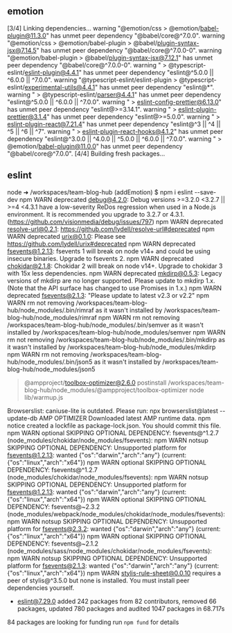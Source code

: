 ## emotion

[3/4] Linking dependencies...
warning "@emotion/css > @emotion/babel-plugin@11.3.0" has unmet peer dependency "@babel/core@^7.0.0".
warning "@emotion/css > @emotion/babel-plugin > @babel/plugin-syntax-jsx@7.14.5" has unmet peer dependency "@babel/core@^7.0.0-0".
warning "@emotion/babel-plugin > @babel/plugin-syntax-jsx@7.12.1" has unmet peer dependency "@babel/core@^7.0.0-0".
warning " > @typescript-eslint/eslint-plugin@4.4.1" has unmet peer dependency "eslint@^5.0.0 || ^6.0.0 || ^7.0.0".
warning "@typescript-eslint/eslint-plugin > @typescript-eslint/experimental-utils@4.4.1" has unmet peer dependency "eslint@*".
warning " > @typescript-eslint/parser@4.4.1" has unmet peer dependency "eslint@^5.0.0 || ^6.0.0 || ^7.0.0".
warning " > eslint-config-prettier@6.13.0" has unmet peer dependency "eslint@>=3.14.1".
warning " > eslint-plugin-prettier@3.1.4" has unmet peer dependency "eslint@>=5.0.0".
warning " > eslint-plugin-react@7.21.4" has unmet peer dependency "eslint@^3 || ^4 || ^5 || ^6 || ^7".
warning " > eslint-plugin-react-hooks@4.1.2" has unmet peer dependency "eslint@^3.0.0 || ^4.0.0 || ^5.0.0 || ^6.0.0 || ^7.0.0".
warning " > @emotion/babel-plugin@11.0.0" has unmet peer dependency "@babel/core@^7.0.0".
[4/4] Building fresh packages...


## eslint

node ➜ /workspaces/team-blog-hub (addEmotion) $ npm i eslint --save-dev
npm WARN deprecated debug@4.2.0: Debug versions >=3.2.0 <3.2.7 || >=4 <4.3.1 have a low-severity ReDos regression when used in a Node.js environment. It is recommended you upgrade to 3.2.7 or 4.3.1. (https://github.com/visionmedia/debug/issues/797)
npm WARN deprecated resolve-url@0.2.1: https://github.com/lydell/resolve-url#deprecated
npm WARN deprecated urix@0.1.0: Please see https://github.com/lydell/urix#deprecated
npm WARN deprecated fsevents@1.2.13: fsevents 1 will break on node v14+ and could be using insecure binaries. Upgrade to fsevents 2.
npm WARN deprecated chokidar@2.1.8: Chokidar 2 will break on node v14+. Upgrade to chokidar 3 with 15x less dependencies.
npm WARN deprecated mkdirp@0.5.3: Legacy versions of mkdirp are no longer supported. Please update to mkdirp 1.x. (Note that the API surface has changed to use Promises in 1.x.)
npm WARN deprecated fsevents@2.1.3: "Please update to latest v2.3 or v2.2"
npm WARN rm not removing /workspaces/team-blog-hub/node_modules/.bin/rimraf as it wasn't installed by /workspaces/team-blog-hub/node_modules/rimraf
npm WARN rm not removing /workspaces/team-blog-hub/node_modules/.bin/semver as it wasn't installed by /workspaces/team-blog-hub/node_modules/semver
npm WARN rm not removing /workspaces/team-blog-hub/node_modules/.bin/mkdirp as it wasn't installed by /workspaces/team-blog-hub/node_modules/mkdirp
npm WARN rm not removing /workspaces/team-blog-hub/node_modules/.bin/json5 as it wasn't installed by /workspaces/team-blog-hub/node_modules/json5

> @ampproject/toolbox-optimizer@2.6.0 postinstall /workspaces/team-blog-hub/node_modules/@ampproject/toolbox-optimizer
> node lib/warmup.js

Browserslist: caniuse-lite is outdated. Please run:
npx browserslist@latest --update-db
AMP OPTIMIZER Downloaded latest AMP runtime data.
npm notice created a lockfile as package-lock.json. You should commit this file.
npm WARN optional SKIPPING OPTIONAL DEPENDENCY: fsevents@^1.2.7 (node_modules/chokidar/node_modules/fsevents):
npm WARN notsup SKIPPING OPTIONAL DEPENDENCY: Unsupported platform for fsevents@1.2.13: wanted {"os":"darwin","arch":"any"} (current: {"os":"linux","arch":"x64"})
npm WARN optional SKIPPING OPTIONAL DEPENDENCY: fsevents@^1.2.7 (node_modules/chokidar/node_modules/fsevents):
npm WARN notsup SKIPPING OPTIONAL DEPENDENCY: Unsupported platform for fsevents@1.2.13: wanted {"os":"darwin","arch":"any"} (current: {"os":"linux","arch":"x64"})
npm WARN optional SKIPPING OPTIONAL DEPENDENCY: fsevents@~2.3.2 (node_modules/webpack/node_modules/chokidar/node_modules/fsevents):
npm WARN notsup SKIPPING OPTIONAL DEPENDENCY: Unsupported platform for fsevents@2.3.2: wanted {"os":"darwin","arch":"any"} (current: {"os":"linux","arch":"x64"})
npm WARN optional SKIPPING OPTIONAL DEPENDENCY: fsevents@~2.1.2 (node_modules/sass/node_modules/chokidar/node_modules/fsevents):
npm WARN notsup SKIPPING OPTIONAL DEPENDENCY: Unsupported platform for fsevents@2.1.3: wanted {"os":"darwin","arch":"any"} (current: {"os":"linux","arch":"x64"})
npm WARN stylis-rule-sheet@0.0.10 requires a peer of stylis@^3.5.0 but none is installed. You must install peer dependencies yourself.

+ eslint@7.29.0
added 242 packages from 82 contributors, removed 66 packages, updated 780 packages and audited 1047 packages in 68.717s

84 packages are looking for funding
  run `npm fund` for details